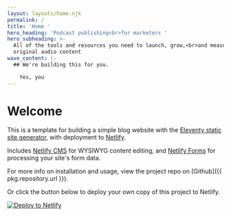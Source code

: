 ```yaml
---
layout: layouts/home.njk
permalink: /
title: 'Home '
hero_heading: 'Podcast publishing<br>for marketers '
hero_subheading: >-
  All of the tools and resources you need to launch, grow,<br>and measure your
  original audio content
wave_content: |-
  ## We're building this for you.

    Yes, you
---
```

# Welcome

This is a template for building a simple blog website with the [Eleventy static site generator](https://www.11ty.io), with deployment to [Netlify](https://www.netlify.com).

Includes [Netlify CMS](https://www.netlifycms.org) for WYSIWYG content editing, and [Netlify Forms](https://www.netlify.com/docs/form-handling) for processing your site's form data.

For more info on installation and usage, view the project repo on [Github]({{ pkg.repository.url }}).

Or click the button below to deploy your own copy of this project to Netlify.

[![Deploy to Netlify](https://www.netlify.com/img/deploy/button.svg)](https://app.netlify.com/start/deploy?repository=https://github.com/danurbanowicz/eleventy-netlify-boilerplate&stack=cms)

